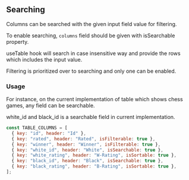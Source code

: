 ## Searching

Columns can be searched with the given input field value for filtering.

To enable searching, `columns` field should be given with isSearchable property.

useTable hook will search in case insensitive way and provide the rows which includes the input value.

Filtering is prioritized over to searching and only one can be enabled.

### Usage

For instance, on the current implementation of table which shows chess games, any field can be searchable.

white_id and black_id is a searchable field in current implementation.

```js
const TABLE_COLUMNS = [
  { key: "id", header: "Id" },
  { key: "rated", header: "Rated", isFilterable: true },
  { key: "winner", header: "Winner", isFilterable: true },
  { key: "white_id", header: "White", isSearchable: true },
  { key: "white_rating", header: "W-Rating", isSortable: true },
  { key: "black_id", header: "Black", isSearchable: true },
  { key: "black_rating", header: "B-Rating", isSortable: true },
];
```
